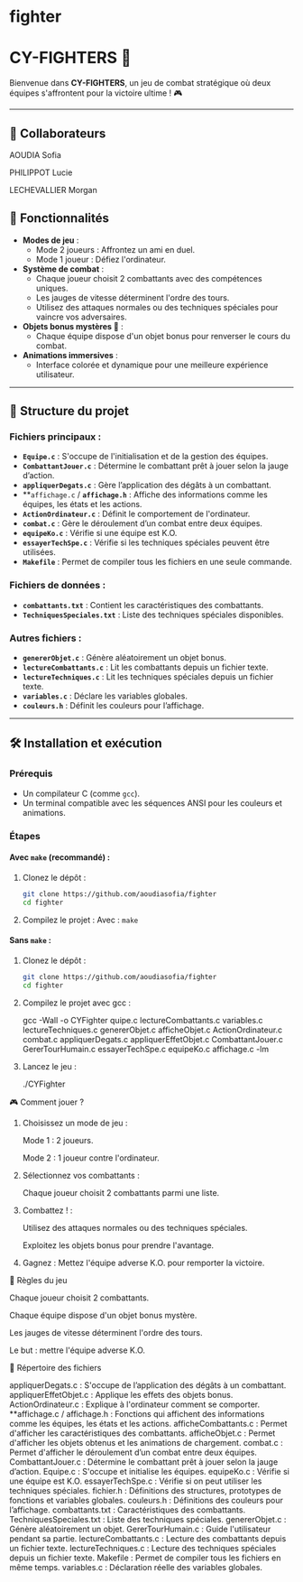 # fighter
# CY-FIGHTERS 🥊

Bienvenue dans **CY-FIGHTERS**, un jeu de combat stratégique où deux équipes s'affrontent pour la victoire ultime ! 🎮

---
## 🤝 Collaborateurs

AOUDIA Sofia

PHILIPPOT Lucie

LECHEVALLIER Morgan


## 🚀 Fonctionnalités

- **Modes de jeu** :
  - Mode 2 joueurs : Affrontez un ami en duel.
  - Mode 1 joueur : Défiez l'ordinateur.
- **Système de combat** :
  - Chaque joueur choisit 2 combattants avec des compétences uniques.
  - Les jauges de vitesse déterminent l'ordre des tours.
  - Utilisez des attaques normales ou des techniques spéciales pour vaincre vos adversaires.
- **Objets bonus mystères 🎁** :
  - Chaque équipe dispose d'un objet bonus pour renverser le cours du combat.
- **Animations immersives** :
  - Interface colorée et dynamique pour une meilleure expérience utilisateur.

---

## 📂 Structure du projet

### Fichiers principaux :
- **`Equipe.c`** : S'occupe de l'initialisation et de la gestion des équipes.
- **`CombattantJouer.c`** : Détermine le combattant prêt à jouer selon la jauge d’action.
- **`appliquerDegats.c`** : Gère l’application des dégâts à un combattant.
- **`affichage.c` / **`affichage.h`** : Affiche des informations comme les équipes, les états et les actions.
- **`ActionOrdinateur.c`** : Définit le comportement de l'ordinateur.
- **`combat.c`** : Gère le déroulement d’un combat entre deux équipes.
- **`equipeKo.c`** : Vérifie si une équipe est K.O.
- **`essayerTechSpe.c`** : Vérifie si les techniques spéciales peuvent être utilisées.
- **`Makefile`** : Permet de compiler tous les fichiers en une seule commande.

### Fichiers de données :
- **`combattants.txt`** : Contient les caractéristiques des combattants.
- **`TechniquesSpeciales.txt`** : Liste des techniques spéciales disponibles.

### Autres fichiers :
- **`genererObjet.c`** : Génère aléatoirement un objet bonus.
- **`lectureCombattants.c`** : Lit les combattants depuis un fichier texte.
- **`lectureTechniques.c`** : Lit les techniques spéciales depuis un fichier texte.
- **`variables.c`** : Déclare les variables globales.
- **`couleurs.h`** : Définit les couleurs pour l’affichage.

---

## 🛠️ Installation et exécution

### Prérequis
- Un compilateur C (comme `gcc`).
- Un terminal compatible avec les séquences ANSI pour les couleurs et animations.

### Étapes

#### Avec `make` (recommandé) :

1. Clonez le dépôt :
   ```bash
   git clone https://github.com/aoudiasofia/fighter
   cd fighter

2. Compilez le projet :
   Avec : `make`
    

#### Sans `make` :
1. Clonez le dépôt :
   ```bash
   git clone https://github.com/aoudiasofia/fighter
   cd fighter

2. Compilez le projet avec gcc :

   gcc -Wall -o CYFighter quipe.c lectureCombattants.c variables.c lectureTechniques.c genererObjet.c afficheObjet.c ActionOrdinateur.c combat.c appliquerDegats.c appliquerEffetObjet.c CombattantJouer.c GererTourHumain.c essayerTechSpe.c equipeKo.c affichage.c -lm

3. Lancez le jeu :

    ./CYFighter

🎮 Comment jouer ?

1. Choisissez un mode de jeu :

    Mode 1 : 2 joueurs.

    Mode 2 : 1 joueur contre l'ordinateur.

2. Sélectionnez vos combattants :

    Chaque joueur choisit 2 combattants parmi une liste.

3. Combattez ! :

    Utilisez des attaques normales ou des techniques spéciales.

    Exploitez les objets bonus pour prendre l'avantage.

3. Gagnez :
    Mettez l'équipe adverse K.O. pour remporter la victoire.


📜 Règles du jeu

Chaque joueur choisit 2 combattants.

Chaque équipe dispose d'un objet bonus mystère.

Les jauges de vitesse déterminent l'ordre des tours.

Le but : mettre l'équipe adverse K.O.



📂 Répertoire des fichiers



appliquerDegats.c : S'occupe de l’application des dégâts à un combattant.
appliquerEffetObjet.c : Applique les effets des objets bonus.
ActionOrdinateur.c : Explique à l'ordinateur comment se comporter.
**affichage.c / affichage.h : Fonctions qui affichent des informations comme les équipes, les états et les actions.
afficheCombattants.c : Permet d'afficher les caractéristiques des combattants.
afficheObjet.c : Permet d'afficher les objets obtenus et les animations de chargement.
combat.c : Permet d'afficher le déroulement d’un combat entre deux équipes.
CombattantJouer.c : Détermine le combattant prêt à jouer selon la jauge d’action.
Equipe.c : S'occupe et initialise les équipes.
equipeKo.c : Vérifie si une équipe est K.O.
essayerTechSpe.c : Vérifie si on peut utiliser les techniques spéciales.
fichier.h : Définitions des structures, prototypes de fonctions et variables globales.
couleurs.h : Définitions des couleurs pour l’affichage.
combattants.txt : Caractéristiques des combattants.
TechniquesSpeciales.txt : Liste des techniques spéciales.
genererObjet.c : Génère aléatoirement un objet.
GererTourHumain.c : Guide l'utilisateur pendant sa partie.
lectureCombattants.c : Lecture des combattants depuis un fichier texte.
lectureTechniques.c : Lecture des techniques spéciales depuis un fichier texte.
Makefile : Permet de compiler tous les fichiers en même temps.
variables.c : Déclaration réelle des variables globales.
